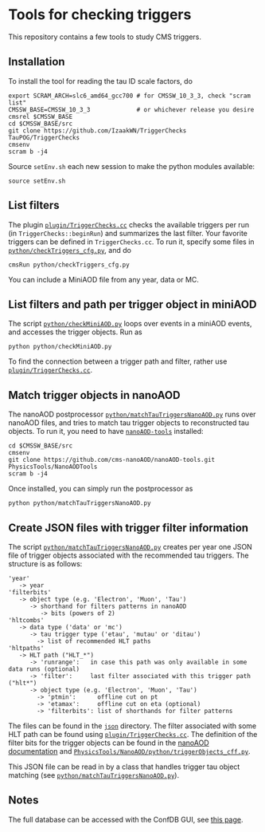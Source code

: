 # Tools for checking triggers

This repository contains a few tools to study CMS triggers.


## Installation

To install the tool for reading the tau ID scale factors, do
```
export SCRAM_ARCH=slc6_amd64_gcc700 # for CMSSW_10_3_3, check "scram list"
CMSSW_BASE=CMSSW_10_3_3             # or whichever release you desire
cmsrel $CMSSW_BASE
cd $CMSSW_BASE/src
git clone https://github.com/IzaakWN/TriggerChecks TauPOG/TriggerChecks
cmsenv
scram b -j4
```
Source `setEnv.sh` each new session to make the python modules available:
```
source setEnv.sh
```


## List filters

The plugin [`plugin/TriggerChecks.cc`](plugin/TriggerChecks.cc) checks the available triggers per run (in `TriggerChecks::beginRun`) and summarizes the last filter. Your favorite triggers can be defined in `TriggerChecks.cc`. To run it, specify some files in [`python/checkTriggers_cfg.py`](python/checkTriggers_cfg.py), and do
```
cmsRun python/checkTriggers_cfg.py
```
You can include a MiniAOD file from any year, data or MC.


## List filters and path per trigger object in miniAOD

The script [`python/checkMiniAOD.py`](python/checkMiniAOD.py) loops over events in a miniAOD events, and accesses the trigger objects. Run as
```
python python/checkMiniAOD.py
```
To find the connection between a trigger path and filter, rather use [`plugin/TriggerChecks.cc`](plugin/TriggerChecks.cc).


## Match trigger objects in nanoAOD

The nanoAOD postprocessor [`python/matchTauTriggersNanoAOD.py`](python/matchTauTriggersNanoAOD.py) runs over nanoAOD files, and tries to match tau trigger objects to reconstructed tau objects. To run it, you need to have [`nanoAOD-tools`](https://github.com/cms-nanoAOD/nanoAOD-tools) installed: 
```
cd $CMSSW_BASE/src
cmsenv
git clone https://github.com/cms-nanoAOD/nanoAOD-tools.git PhysicsTools/NanoAODTools
scram b -j4
```
Once installed, you can simply run the postprocessor as
```
python python/matchTauTriggersNanoAOD.py
```


## Create JSON files with trigger filter information

The script [`python/matchTauTriggersNanoAOD.py`](python/matchTauTriggersNanoAOD.py) creates per year one JSON file of trigger objects associated with the recommended tau triggers. The structure is as follows:
```
'year'
   -> year
'filterbits'
   -> object type (e.g. 'Electron', 'Muon', 'Tau')
      -> shorthand for filters patterns in nanoAOD
         -> bits (powers of 2)
'hltcombs'
   -> data type ('data' or 'mc')
      -> tau trigger type ('etau', 'mutau' or 'ditau')
        -> list of recommended HLT paths
'hltpaths'
   -> HLT path ("HLT_*")
      -> 'runrange':   in case this path was only available in some data runs (optional)
      -> 'filter':     last filter associated with this trigger path ("hlt*")
      -> object type (e.g. 'Electron', 'Muon', 'Tau')
        -> 'ptmin':      offline cut on pt 
        -> 'etamax':     offline cut on eta (optional)
        -> 'filterbits': list of shorthands for filter patterns
```
The files can be found in the [`json`](json) directory.
The filter associated with some HLT path can be found using [`plugin/TriggerChecks.cc`](#list-filters).
The definition of the filter bits for the trigger objects can be found in the [nanoAOD documentation](https://cms-nanoaod-integration.web.cern.ch/integration/master-102X/data102X_doc.html#TrigObj) and [`PhysicsTools/NanoAOD/python/triggerObjects_cff.py`](https://github.com/cms-sw/cmssw/blob/master/PhysicsTools/NanoAOD/python/triggerObjects_cff.py).

This JSON file can be read in by a class that handles trigger tau object matching (see [`python/matchTauTriggersNanoAOD.py`](#match-trigger-objects-in-nanoaod)).



## Notes

The full database can be accessed with the ConfDB GUI, see [this page](https://twiki.cern.ch/twiki/bin/viewauth/CMS/EvfConfDBGUI).

